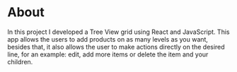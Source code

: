 # About

In this project I developed a Tree View grid using React and JavaScript. This app allows the users to add products on as many levels as you want, besides that, it also allows the user to make actions directly on the desired line, for an example: edit, add more items or delete the item and your children.
